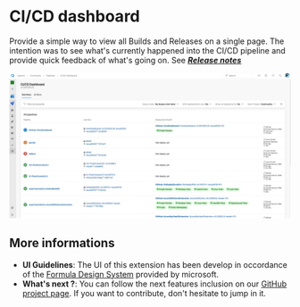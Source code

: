 # CI/CD dashboard

Provide a simple way to view all Builds and Releases on a single page.
The intention was to see what's currently happened into the CI/CD pipeline and provide quick feedback of what's going on. See ***[Release notes](https://github.com/expertasolutions/VstsDashboard/releases)***

![CICD_Screencapture](screenshots/CI_CD_Dashboard.png)

## More informations
- **UI Guidelines**: The UI of this extension has been develop in occordance of the [Formula Design System](https://developer.microsoft.com/en-ca/azure-devops) provided by microsoft.
- **What's next ?**: You can follow the next features inclusion on our [GitHub project page](https://github.com/expertasolutions/VstsDashboard/issues). If you want to contribute, don't hesitate to jump in it.